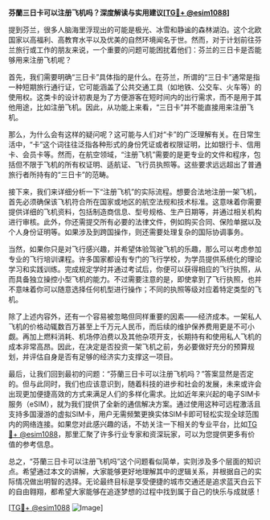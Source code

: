 **芬蘭三日卡可以注册飞机吗？深度解读与实用建议[[TG💪+ @esim1088](https://t.me/s/esim1088)]**

提到芬兰，很多人脑海里浮现出的可能是极光、冰雪和静谧的森林湖泊。这个北欧国家以高福利、高教育水平以及优美的自然环境闻名于世。然而，对于计划前往芬兰旅行或工作的朋友来说，一个重要的问题可能困扰着他们：芬兰的三日卡是否能够用来注册飞机呢？

首先，我们需要明确“三日卡”具体指的是什么。在芬兰，所谓的“三日卡”通常是指一种短期旅行通行证，它可能涵盖了公共交通工具（如地铁、公交车、火车等）的使用权。这类卡的设计初衷是为了方便游客在短时间内的出行需求，而不是用于其他用途，比如注册飞机。因此，从功能上来看，“三日卡”并不能直接用来注册飞机。

那么，为什么会有这样的疑问呢？这可能与人们对“卡”的广泛理解有关。在日常生活中，“卡”这个词往往泛指各种形式的身份凭证或者权限证明，比如银行卡、信用卡、会员卡等。然而，在航空领域，“注册飞机”需要的是更专业的文件和程序，包括但不限于飞机的所有权证明、适航证、飞行员执照等。这些要求远远超出了普通旅行者所持有的“三日卡”的范畴。

接下来，我们来详细分析一下“注册飞机”的实际流程。想要合法地注册一架飞机，首先必须确保该飞机符合所在国家或地区的航空法规和技术标准。这意味着你需要提供详细的飞机资料，包括制造商信息、型号规格、生产日期等，并通过相关机构进行审核。此外，你还需提交所有必要的法律文件，例如购买合同、保险单据以及个人身份证明等。如果涉及到跨国操作，则还需要处理复杂的国际协调事务。

当然，如果你只是对飞行感兴趣，并希望体验驾驶飞机的乐趣，那么可以考虑参加专业的飞行培训课程。许多国家都设有专门的飞行学校，为学员提供系统化的理论学习和实践训练。完成规定学时并通过考试后，你便可以获得相应的飞行执照，从而具备独立操控小型飞机的能力。不过需要注意的是，即使拿到了飞行执照，也并不意味着你可以随意选择任何机型进行操作；不同的执照等级对应着特定类型的飞机。

除了上述内容外，还有一个容易被忽略但同样重要的因素——经济成本。一架私人飞机的价格动辄数百万甚至上千万元人民币，而后续的维护保养费用更是不可小觑。再加上燃料消耗、机场停泊费以及其他杂项开支，长期持有和使用私人飞机的成本非常高昂。因此，在决定是否投资一架飞机之前，务必要做好充分的预算规划，并评估自身是否有足够的经济实力支撑这一项目。

最后，让我们回到最初的问题：“芬蘭三日卡可以注册飞机吗？”答案显然是否定的。但与此同时，我们也应该意识到，随着科技的进步和社会的发展，未来或许会出现更加便捷高效的方式来满足人们的多样化需求。比如近年来兴起的电子SIM卡服务（eSIM），就为我们提供了全新的通信解决方案。通过使用这种可远程激活且支持多国漫游的虚拟SIM卡，用户无需频繁更换实体SIM卡即可轻松实现全球范围内的网络连接。如果您对此感兴趣的话，不妨关注一下相关的专业平台，比如[TG💪+ @esim1088](https://t.me/s/esim1088)，那里汇聚了许多行业专家和资深玩家，可以为您提供更多有价值的参考信息。

总之，“芬蘭三日卡可以注册飞机吗”这个问题看似简单，实则涉及多个层面的知识点。希望通过本文的讲解，大家能够更好地理解其中的逻辑关系，并根据自己的实际情况做出明智的选择。无论最终目标是享受便捷的城市交通还是追求蓝天白云下的自由翱翔，都希望大家能够在追逐梦想的过程中找到属于自己的快乐与成就感！

[[TG💪+ @esim1088](https://t.me/s/esim1088) ![Image](https://i.postimg.cc/4NQfJmqS/Snipaste-2025-05-13-00-14-12.png)]